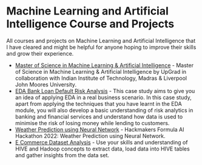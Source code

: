 # Machine Learning and Artificial Intelligence Course and Projects

All courses and projects on Machine Learning and Artificial Intelligence that I have cleared and might be helpful for anyone hoping to improve their skills and grow their experience.

- [Master of Science in Machine Learning & Artificial Intelligence](https://github.com/Mathews-Tom/MSc_in_Machine_Learning_and_Artificial_Intelligence) - Master of Science in Machine Learning & Artificial Intelligence by UpGrad in collaboration with Indian Institute of Technology, Madras & Liverpool John Moores University.
- [EDA Bank Loan Default Risk Analysis](https://github.com/Mathews-Tom/EDA_Bank_Loan_Default_Risk_Analysis) - This case study aims to give you an idea of applying EDA in a real business scenario. In this case study, apart from applying the techniques that you have learnt in the EDA module, you will also develop a basic understanding of risk analytics in banking and financial services and understand how data is used to minimise the risk of losing money while lending to customers.
- [Weather Prediction using Neural Network](https://github.com/Mathews-Tom/FormulaAIHackathon) - Hackmakers Formula AI Hackathon 2022: Weather Prediction using Neural Network.
- [E Commerce Dataset Analysis](https://github.com/Mathews-Tom/E_Commerce_Dataset_Analysis) - Use your skills and understanding of HIVE and Hadoop concepts to extract data, load data into HIVE tables and gather insights from the data set.
